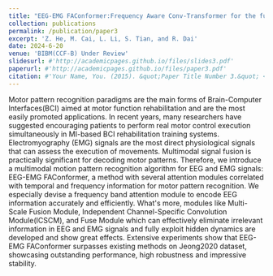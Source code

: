```yaml
---
title: "EEG-EMG FAConformer:Frequency Aware Conv-Transformer for the fusion of EEG and EMG"
collection: publications
permalink: /publication/paper3
excerpt: 'Z. He, M. Cai, L. Li, S. Tian, and R. Dai'
date: 2024-6-20
venue: 'BIBM(CCF-B) Under Review'
slidesurl: #'http://academicpages.github.io/files/slides3.pdf'
paperurl: #'http://academicpages.github.io/files/paper3.pdf'
citation: #'Your Name, You. (2015). &quot;Paper Title Number 3.&quot; <i>Journal 1</i>. 1(3).'
---
```


Motor pattern recognition paradigms are the main forms of Brain-Computer Interfaces(BCI) aimed at motor function rehabilitation and are the most easily promoted applications. In recent years, many researchers have suggested encouraging patients to perform real motor control execution simultaneously in MI-based BCI rehabilitation training systems. Electromyography (EMG) signals are the most direct physiological signals that can assess the execution of movements. Multimodal signal fusion is practically significant for decoding motor patterns. Therefore, we introduce a multimodal motion pattern recognition algorithm for EEG and EMG signals: EEG-EMG FAConformer, a method with several attention modules correlated with temporal and frequency information for motor pattern recognition. We especially devise a frequency band attention module to encode EEG information accurately and efficiently. What's more, modules like Multi-Scale Fusion Module, Independent Channel-Specific Convolution Module(ICSCM), and Fuse Module which can effectively eliminate irrelevant information in EEG and EMG signals and fully exploit hidden dynamics are developed and show great effects. Extensive experiments show that EEG-EMG FAConformer surpasses existing methods on Jeong2020 dataset, showcasing outstanding performance, high robustness and impressive stability.